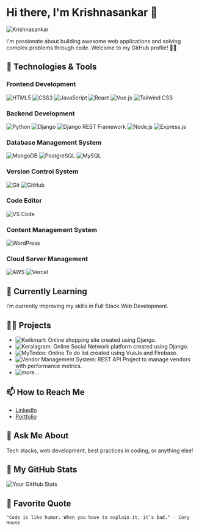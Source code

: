 # Hi there, I'm Krishnasankar 👋
![Krishnasankar](https://img.shields.io/badge/Web%20Developer-Expert-green)

I'm passionate about building awesome web applications and solving complex problems through code. Welcome to my GitHub profile! 👨‍💻

## 🔧 Technologies & Tools
  ### Frontend Development
  ![HTML5](https://img.shields.io/badge/-HTML5-E34F26?style=flat&logo=html5&logoColor=white)
  ![CSS3](https://img.shields.io/badge/-CSS3-1572B6?style=flat&logo=css3)
  ![JavaScript](https://img.shields.io/badge/-JavaScript-F7DF1E?style=flat&logo=javascript&logoColor=black)
  ![React](https://img.shields.io/badge/-React-61DAFB?style=flat&logo=react&logoColor=black)
  ![Vue.js](https://img.shields.io/badge/-Vue.js-4FC08D?style=flat&logo=vue.js&logoColor=white)
  ![Tailwind CSS](https://img.shields.io/badge/-Tailwind_CSS-38B2AC?style=flat&logo=tailwind-css&logoColor=white)
  ### Backend Development
  ![Python](https://img.shields.io/badge/-Python-3776AB?style=flat&logo=python&logoColor=white)
  ![Django](https://img.shields.io/badge/-Django-092E20?style=flat&logo=django&logoColor=white)
  ![Django REST Framework](https://img.shields.io/badge/-Django_REST_Framework-092E20?style=flat&logo=django&logoColor=white)
  ![Node.js](https://img.shields.io/badge/-Node.js-339933?style=flat&logo=node.js&logoColor=white)
  ![Express.js](https://img.shields.io/badge/-Express.js-000000?style=flat)
  ### Database Management System
  ![MongoDB](https://img.shields.io/badge/-MongoDB-47A248?style=flat&logo=mongodb&logoColor=white)
  ![PostgreSQL](https://img.shields.io/badge/-PostgreSQL-336791?style=flat&logo=postgresql&logoColor=white)
  ![MySQL](https://img.shields.io/badge/-MySQL-4479A1?style=flat&logo=mysql&logoColor=white)
  ### Version Control System
  ![Git](https://img.shields.io/badge/-Git-F05032?style=flat&logo=git&logoColor=white)
  ![GitHub](https://img.shields.io/badge/-GitHub-181717?style=flat&logo=github&logoColor=white)
  ### Code Editor
  ![VS Code](https://img.shields.io/badge/-VS%20Code-007ACC?style=flat&logo=visual-studio-code&logoColor=white)
  ### Content Management System
  ![WordPress](https://img.shields.io/badge/-WordPress-21759B?style=flat&logo=wordpress&logoColor=white)
  ### Cloud Server Management
  ![AWS](https://img.shields.io/badge/-AWS-232F3E?style=flat&logo=amazon-aws&logoColor=white)
  ![Vercel](https://img.shields.io/badge/-Vercel-000000?style=flat&logo=vercel&logoColor=white)


## 🌱 Currently Learning
I’m currently improving my skills in Full Stack Web Development.

## 👨‍💻 Projects
- ![Kwikmart](https://github.com/krishnasankarkk/django-kwikmart): Online shopping site created using Django.
- ![Keralagram](https://github.com/krishnasankarkk/django-keralagram): Online Social Network platform created using Django.
- ![MyTodoo](https://github.com/krishnasankarkk/vue-todo-app): Online To do list created using VueJs and Firebase.
- ![Vendor Management System](https://github.com/krishnasankarkk/vendor-management-system): REST API Project to manage vendors with performance metrics.
- ![more...](https://github.com/krishnasankarkk)

## 📫 How to Reach Me
- [LinkedIn](https://in.linkedin.com/in/krishnasankarkk)
- [Portfolio](https://krishnasankar.vercel.app/)

## 💬 Ask Me About
Tech stacks, web development, best practices in coding, or anything else!

## 🚀 My GitHub Stats
![Your GitHub Stats](https://github-readme-stats.vercel.app/api?username=krishnasankarkk&show_icons=true&count_private=true&hide=contribs)

## 🎯 Favorite Quote
    "Code is like humor. When you have to explain it, it’s bad." - Cory House
